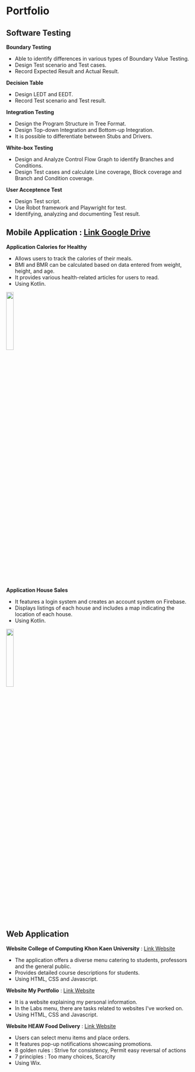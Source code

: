 # Portfolio

## Software Testing

**Boundary Testing**
* Able to identify differences in various types of Boundary Value Testing.
* Design Test scenario and Test cases.
* Record Expected Result and Actual Result.

**Decision Table**
* Design LEDT and EEDT.
* Record Test scenario and Test result.

**Integration Testing**
* Design the Program Structure in Tree Format.
* Design Top-down Integration and Bottom-up Integration.
* It is possible to differentiate between Stubs and Drivers.

**White-box Testing**
* Design and Analyze Control Flow Graph to identify Branches and Conditions.
* Design Test cases and calculate Line coverage, Block coverage and Branch and Condition coverage.

**User Acceptence Test**
* Design Test script.
* Use Robot framework and Playwright for test.
* Identifying, analyzing and documenting Test result.

## Mobile Application : [Link Google Drive](https://drive.google.com/drive/folders/1fGtMyWBsVlIRKdQ3R352n0sYrZ8Lrnl7?usp=drive_link)

**Application Calories for Healthy**
* Allows users to track the calories of their meals.
* BMI and BMR can be calculated based on data entered from weight, height, and age.
* It provides various health-related articles for users to read.
* Using Kotlin.
<img src="https://github.com/Riritaaaa/rita-repo/assets/127298723/bce7d292-75ce-4e06-8bcd-2e8cc49c4ba4" width="20%">

**Application House Sales**
* It features a login system and creates an account system on Firebase.
* Displays listings of each house and includes a map indicating the location of each house.
* Using Kotlin.
<img src="https://imgur.com/jjAskYm.jpg" width="20%">

## Web Application

**Website College of Computing Khon Kaen University** : [Link Website](http://202.28.94.18/wdt65/group/cs/cs01/)
* The application offers a diverse menu catering to students, professors and the general public.
* Provides detailed course descriptions for students.
* Using HTML, CSS and Javascript.

**Website My Portfolio** : [Link Website](http://202.28.94.18/wdt65/cs/sec1/643020488-2/)
* It is a website explaining my personal information.
* In the Labs menu, there are tasks related to websites I've worked on.
* Using HTML, CSS and Javascript.

**Website HEAW Food Delivery** : [Link Website](https://ritach2.wixsite.com/huew)
* Users can select menu items and place orders.
* It features pop-up notifications showcasing promotions.
* 8 golden rules : Strive for consistency, Permit easy reversal of actions
* 7 principles : Too many choices, Scarcity
* Using Wix.

